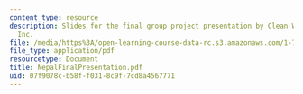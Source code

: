 ```yaml
---
content_type: resource
description: Slides for the final group project presentation by Clean Waters for Nepal,
  Inc.
file: /media/https%3A/open-learning-course-data-rc.s3.amazonaws.com/1-782-environmental-engineering-masters-of-engineering-project-fall-2003-spring-2004/07f9078cb58ff0318c9f7cd8a4567771_NepalFinalPresentation.pdf
file_type: application/pdf
resourcetype: Document
title: NepalFinalPresentation.pdf
uid: 07f9078c-b58f-f031-8c9f-7cd8a4567771
---
```

